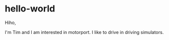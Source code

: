 # hello-world

Hiho,

I'm Tim and I am interested in motorport. I like to drive in driving simulators.

